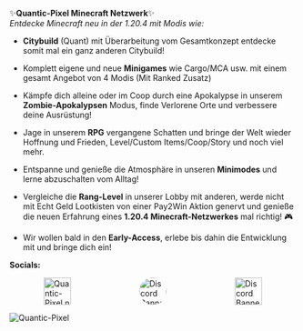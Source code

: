 ✨**Quantic-Pixel Minecraft Netzwerk**✨  
*Entdecke Minecraft neu in der 1.20.4 mit Modis wie:*

- **Citybuild** (Quant) mit Überarbeitung vom Gesamtkonzept entdecke somit mal ein ganz anderen Citybuild!
- Komplett eigene und neue **Minigames** wie Cargo/MCA usw. mit einem gesamt Angebot von 4 Modis (Mit Ranked Zusatz)
- Kämpfe dich alleine oder im Coop durch eine Apokalypse in unserem **Zombie-Apokalypsen** Modus, finde Verlorene Orte und verbessere deine Ausrüstung!
- Jage in unserem **RPG** vergangene Schatten und bringe der Welt wieder Hoffnung und Frieden, Level/Custom Items/Coop/Story und noch viel mehr.
- Entspanne und genieße die Atmosphäre in unseren **Minimodes** und lerne abzuschalten vom Alltag!

-  Vergleiche die **Rang-Level** in unserer Lobby mit anderen, werde nicht mit Echt Geld Lootkisten von einer Pay2Win Aktion genervt und genieße die neuen Erfahrung eines **1.20.4 Minecraft-Netzwerkes** mal richtig! 🎮

- Wir wollen bald in den **Early-Access**, erlebe bis dahin die Entwicklung mit und bringe dich ein!

**Socials:**  
<div style="display: flex; justify-content: space-around;">
    <a href="https://x.com/QuanticP1xel">
        <img height="48" src="https://upload.wikimedia.org/wikipedia/commons/thumb/b/b7/X_logo.jpg/1024px-X_logo.jpg" alt="Quantic-Pixel.net"/>
    </a>
    <a href="https://discord.gg/ev4ANSmzX5">
      <img height="48" style="border-radius: 999px" src="https://logodownload.org/wp-content/uploads/2017/11/discord-logo-1-1.png" alt="Discord Banner 2"/>
    </a>
    <a href="https://www.youtube.com/@mc-quantic">
      <img height="48" src="https://upload.wikimedia.org/wikipedia/commons/thumb/0/09/YouTube_full-color_icon_%282017%29.svg/2560px-YouTube_full-color_icon_%282017%29.svg.png" alt="Discord Banner 2"/>
    </a>
</div>

![Quantic-Pixel](https://cdn.discordapp.com/attachments/659038452020543488/1303036633016434701/Quantic-Pixel.net.png?ex=67318b2e&is=673039ae&hm=c75387abc29b6ab954f4438ef70651688e06fd38875a0c516d9d0e0342649511&)